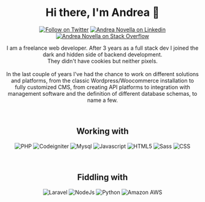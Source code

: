 <h1 align="center"><b>Hi there, I'm Andrea 👋</b></h1>
<p align="center"><a href="https://twitter.com/Novelz24"><img src="https://img.shields.io/badge/Twitter-1DA1F2?style=for-the-badge&logo=twitter&logoColor=white" alt="Follow on Twitter"></a>
<a href="https://www.linkedin.com/in/andreanovellawd/"><img src="https://img.shields.io/badge/LinkedIn-0077B5?style=for-the-badge&logo=linkedin&logoColor=white" alt="Andrea Novella on Linkedin"></a>
<a href="https://stackoverflow.com/users/4636211/andrea?tab=summary"><img src="https://img.shields.io/badge/Stack_Overflow-FE7A16?style=for-the-badge&logo=stack-overflow&logoColor=white" alt="Andrea Novella on Stack Overflow"></a></p>

<p align="center">I am a freelance web developer. After 3 years as a full stack dev I joined the dark and hidden side of backend development.<br/>
They didn't have cookies but neither pixels.<br/><br/>
In the last couple of years I've had the chance to work on different solutions and platforms, from the classic Wordpress/Woocommerce installation to fully customized CMS, from creating API platforms to integration with management software and the definition of different database schemas, to name a few.</p>
<br>

<h2 align="center"><b>Working with</b></h2>
<p align="center"> 
<img src="https://img.shields.io/badge/PHP-777BB4?style=for-the-badge&logo=php&logoColor=white" alt="PHP">
<img src="https://img.shields.io/badge/Codeigniter-dd4814?style=for-the-badge&logo=Codeigniter&logoColor=white" alt="Codeigniter">
<img src="https://img.shields.io/badge/MySQL-00000F?style=for-the-badge&logo=mysql&logoColor=white" alt="Mysql">
<img src="https://img.shields.io/badge/JavaScript-323330?style=for-the-badge&logo=javascript&logoColor=F7DF1E" alt="Javascript">
<img src="https://img.shields.io/badge/HTML5-E34F26?style=for-the-badge&logo=html5&logoColor=white" alt="HTML5">
<img src="https://img.shields.io/badge/Sass-CC6699?style=for-the-badge&logo=sass&logoColor=white" alt="Sass">
<img src="https://img.shields.io/badge/CSS3-1572B6?style=for-the-badge&logo=css3&logoColor=white" alt="CSS">
</p>
<br />
<h2 align="center"><b>Fiddling with</b></h2>
<p align="center">
<img src="https://img.shields.io/badge/Laravel-FF2D20?style=for-the-badge&logo=laravel&logoColor=white" alt="Laravel">
<img src="https://img.shields.io/badge/Node.js-43853D?style=for-the-badge&logo=node.js&logoColor=white" alt="NodeJs">
<img src="https://img.shields.io/badge/Python-14354C?style=for-the-badge&logo=python&logoColor=white" alt="Python">
<img src="https://img.shields.io/badge/Amazon_AWS-232F3E?style=for-the-badge&logo=amazon-aws&logoColor=white" alt="Amazon AWS">
</p>
